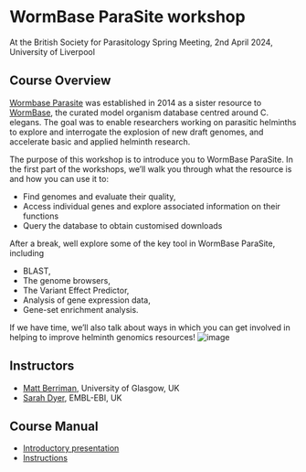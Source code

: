 # WormBase ParaSite workshop
At the British Society for Parasitology Spring Meeting, 2nd April 2024, University of Liverpool

## Course Overview
[Wormbase Parasite](https://parasite.wormbase.org/) was established in 2014 as a sister resource to [WormBase](https:wormbase.org/), the curated model organism database centred around C. elegans. The goal was to enable researchers working on parasitic helminths to explore and interrogate the explosion of new draft genomes, and accelerate basic and applied helminth research.

The purpose of this workshop is to introduce you to WormBase ParaSite.  In the first part of the workshops, we’ll walk you through what the resource is and how you can use it to:

- Find genomes and evaluate their quality,
- Access individual genes and explore associated information on their functions
- Query the database to obtain customised downloads

After a break, well explore some of the key tool in WormBase ParaSite, including 
- BLAST,
- The genome browsers,
- The Variant Effect Predictor,
- Analysis of gene expression data, 
- Gene-set enrichment analysis.

If we have time, we’ll also talk about ways in which you can get involved in helping to improve helminth genomics resources!
![image](https://github.com/mberriman/BSP2024/assets/22172377/1669e621-2f52-48b3-bd00-aa07e784b7ba)

## Instructors
- [Matt Berriman](https://www.gla.ac.uk/research/az/wcip/research/researchleaders/berrimangroup/), University of Glasgow, UK
- [Sarah Dyer](https://www.ebi.ac.uk/people/person/Sarah-Dyer/), EMBL-EBI, UK
  
## Course Manual
- [Introductory presentation](presentations/Module_1_WBP_1/Module_1_WBP_1.pptx)
- [Instructions](manual/instructions.md)

